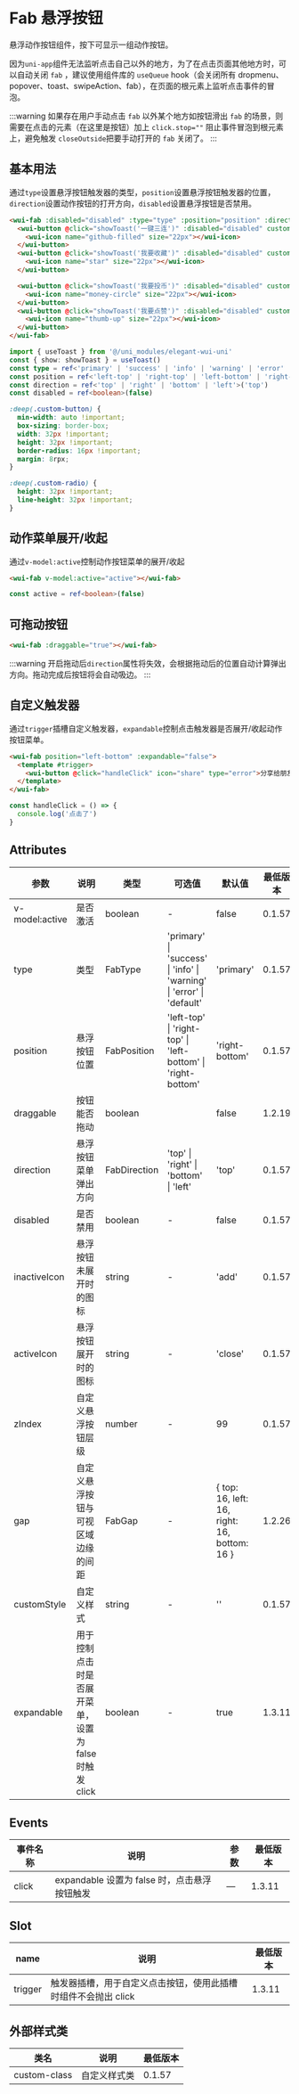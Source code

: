 <frame/>

# Fab 悬浮按钮

悬浮动作按钮组件，按下可显示一组动作按钮。

因为`uni-app`组件无法监听点击自己以外的地方，为了在点击页面其他地方时，可以自动关闭 `fab` ，建议使用组件库的 `useQueue` hook（会关闭所有 dropmenu、popover、toast、swipeAction、fab），在页面的根元素上监听点击事件的冒泡。

:::warning
如果存在用户手动点击 `fab` 以外某个地方如按钮滑出 `fab` 的场景，则需要在点击的元素（在这里是按钮）加上 `click.stop=""` 阻止事件冒泡到根元素上，避免触发 `closeOutside`把要手动打开的 `fab` 关闭了。
:::

## 基本用法

通过`type`设置悬浮按钮触发器的类型，`position`设置悬浮按钮触发器的位置，`direction`设置动作按钮的打开方向，`disabled`设置悬浮按钮是否禁用。

```html
<wui-fab :disabled="disabled" :type="type" :position="position" :direction="direction">
  <wui-button @click="showToast('一键三连')" :disabled="disabled" custom-class="custom-button" type="primary" round>
    <wui-icon name="github-filled" size="22px"></wui-icon>
  </wui-button>
  <wui-button @click="showToast('我要收藏')" :disabled="disabled" custom-class="custom-button" type="success" round>
    <wui-icon name="star" size="22px"></wui-icon>
  </wui-button>

  <wui-button @click="showToast('我要投币')" :disabled="disabled" custom-class="custom-button" type="error" round>
    <wui-icon name="money-circle" size="22px"></wui-icon>
  </wui-button>
  <wui-button @click="showToast('我要点赞')" :disabled="disabled" custom-class="custom-button" type="warning" round>
    <wui-icon name="thumb-up" size="22px"></wui-icon>
  </wui-button>
</wui-fab>
```

```ts
import { useToast } from '@/uni_modules/elegant-wui-uni'
const { show: showToast } = useToast()
const type = ref<'primary' | 'success' | 'info' | 'warning' | 'error' | 'default'>('primary')
const position = ref<'left-top' | 'right-top' | 'left-bottom' | 'right-bottom'>('left-bottom')
const direction = ref<'top' | 'right' | 'bottom' | 'left'>('top')
const disabled = ref<boolean>(false)
```

```scss
:deep(.custom-button) {
  min-width: auto !important;
  box-sizing: border-box;
  width: 32px !important;
  height: 32px !important;
  border-radius: 16px !important;
  margin: 8rpx;
}

:deep(.custom-radio) {
  height: 32px !important;
  line-height: 32px !important;
}
```

## 动作菜单展开/收起

通过`v-model:active`控制动作按钮菜单的展开/收起

```html
<wui-fab v-model:active="active"></wui-fab>
```

```ts
const active = ref<boolean>(false)
```

## 可拖动按钮

```html
<wui-fab :draggable="true"></wui-fab>
```

:::warning
开启拖动后`direction`属性将失效，会根据拖动后的位置自动计算弹出方向。拖动完成后按钮将会自动吸边。
:::

## 自定义触发器

通过`trigger`插槽自定义触发器，`expandable`控制点击触发器是否展开/收起动作按钮菜单。


```html
<wui-fab position="left-bottom" :expandable="false">
  <template #trigger>
    <wui-button @click="handleClick" icon="share" type="error">分享给朋友</wui-button>
  </template>
</wui-fab>
```
```ts
const handleClick = () => {
  console.log('点击了')
}

```

## Attributes

| 参数           | 说明                                                  | 类型         | 可选值                                                                                    | 默认值                                         | 最低版本         |
| -------------- | ----------------------------------------------------- | ------------ | ----------------------------------------------------------------------------------------- | ---------------------------------------------- | ---------------- |
| v-model:active | 是否激活                                              | boolean      | -                                                                                         | false                                          | 0.1.57           |
| type           | 类型                                                  | FabType      | 'primary' &#124; 'success' &#124; 'info' &#124; 'warning' &#124; 'error' &#124; 'default' | 'primary'                                      | 0.1.57           |
| position       | 悬浮按钮位置                                          | FabPosition  | 'left-top' &#124; 'right-top' &#124; 'left-bottom' &#124; 'right-bottom'                  | 'right-bottom'                                 | 0.1.57           |
| draggable      | 按钮能否拖动                                          | boolean      |                                                                                           | false                                          | 1.2.19           |
| direction      | 悬浮按钮菜单弹出方向                                  | FabDirection | 'top' &#124; 'right' &#124; 'bottom' &#124; 'left'                                        | 'top'                                          | 0.1.57           |
| disabled       | 是否禁用                                              | boolean      | -                                                                                         | false                                          | 0.1.57           |
| inactiveIcon   | 悬浮按钮未展开时的图标                                | string       | -                                                                                         | 'add'                                          | 0.1.57           |
| activeIcon     | 悬浮按钮展开时的图标                                  | string       | -                                                                                         | 'close'                                        | 0.1.57           |
| zIndex         | 自定义悬浮按钮层级                                    | number       | -                                                                                         | 99                                             | 0.1.57           |
| gap            | 自定义悬浮按钮与可视区域边缘的间距                    | FabGap       | -                                                                                         | \{ top: 16, left: 16, right: 16, bottom: 16 \} | 1.2.26           |
| customStyle    | 自定义样式                                            | string       | -                                                                                         | ''                                             | 0.1.57           |
| expandable     | 用于控制点击时是否展开菜单，设置为 false 时触发 click | boolean      | -                                                                                         | true                                           | 1.3.11 |

## Events

| 事件名称 | 说明                                         | 参数 | 最低版本         |
| -------- | -------------------------------------------- | ---- | ---------------- |
| click    | expandable 设置为 false 时，点击悬浮按钮触发 | —    | 1.3.11 |

## Slot

| name    | 说明                                                           | 最低版本         |
| ------- | -------------------------------------------------------------- | ---------------- |
| trigger | 触发器插槽，用于自定义点击按钮，使用此插槽时组件不会抛出 click | 1.3.11 |

## 外部样式类

| 类名         | 说明         | 最低版本 |
| ------------ | ------------ | -------- |
| custom-class | 自定义样式类 | 0.1.57   |
